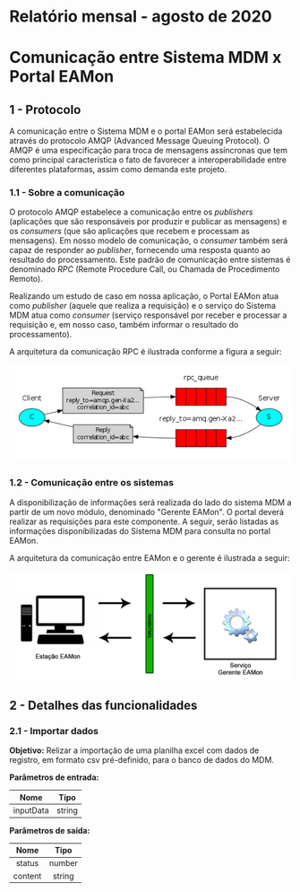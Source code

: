 # Relatório mensal - agosto de 2020

# Comunicação entre Sistema MDM x Portal EAMon

## 1 - Protocolo

A comunicação entre o Sistema MDM e o portal EAMon será estabelecida através do protocolo AMQP (Advanced Message Queuing Protocol). O AMQP é uma especificação para troca de mensagens assíncronas que tem como principal característica o fato de favorecer a interoperabilidade entre diferentes plataformas, assim como demanda este projeto.

### 1.1 - Sobre a comunicação

O protocolo AMQP estabelece a comunicação entre os *publishers* (aplicações que são responsáveis por produzir e publicar as mensagens) e os *consumers* (que são aplicações que recebem e processam as mensagens). Em nosso modelo de comunicação, o *consumer* também será capaz de responder ao *publisher*, fornecendo uma resposta quanto ao resultado do processamento. Este padrão de comunicação entre sistemas é denominado *RPC* (Remote Procedure Call, ou Chamada de Procedimento Remoto).

Realizando um estudo de caso em nossa aplicação, o Portal EAMon atua como *publisher* (aquele que realiza a requisição) e o serviço do Sistema MDM atua como *consumer* (serviço responsável por receber e processar a requisição e, em nosso caso, também informar o resultado do processamento).

A arquitetura da comunicação RPC é ilustrada conforme a figura a seguir:

<p align="center">
  <img src="images/RPC.jpg" />
</p>

### 1.2 - Comunicação entre os sistemas

A disponibilização de informações será realizada do lado do sistema MDM a partir de um novo módulo, denominado "Gerente EAMon". O portal deverá realizar as requisições para este componente. A seguir, serão listadas as informações disponibilizadas do Sistema MDM para consulta no portal EAMon.

A arquitetura da comunicação entre EAMon e o gerente é ilustrada a seguir:

<p align="center">
  <img src="images/Arq_Gerente.jpg" />
</p>

## 2 - Detalhes das funcionalidades

### 2.1 - Importar dados

**Objetivo:** Relizar a importação de uma planilha excel com dados de registro, em formato csv pré-definido, para o banco de dados do MDM.

**Parâmetros de entrada:**

Nome       |  Tipo
:---------:|:---------------:
inputData  | string

**Parâmetros de saída:**

Nome       |  Tipo
:---------:|:---------------:
status     | number 
content    | string

